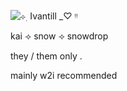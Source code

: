 ![⊹ ࣭ Ivantill _♡ ᵎᵎ](https://github.com/user-attachments/assets/d4522665-d1f7-4a16-8a26-dde5e02f1dbe)




  kai ⟢ snow ⟢ snowdrop
 
 
they / them only .

 
 mainly w2i recommended
